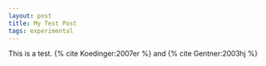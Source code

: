 ```yaml
---
layout: post
title: My Test Post
tags: experimental
---
```


This is a test. {% cite Koedinger:2007er %} and {% cite Gentner:2003hj %}
